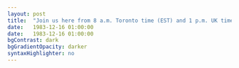 ```yaml
---
layout: post
title:  "Join us here from 8 a.m. Toronto time (EST) and 1 p.m. UK time (GMT) on Thursday March 30th, 2017 for live streaming of our fourth event."
date:   1983-12-16 01:00:00
date:   1983-12-16 01:00:00
bgContrast: dark
bgGradientOpacity: darker
syntaxHighlighter: no
---
```

